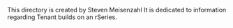 This directory is created by Steven Meisenzahl
It is dedicated to information regarding Tenant builds on an rSeries.
